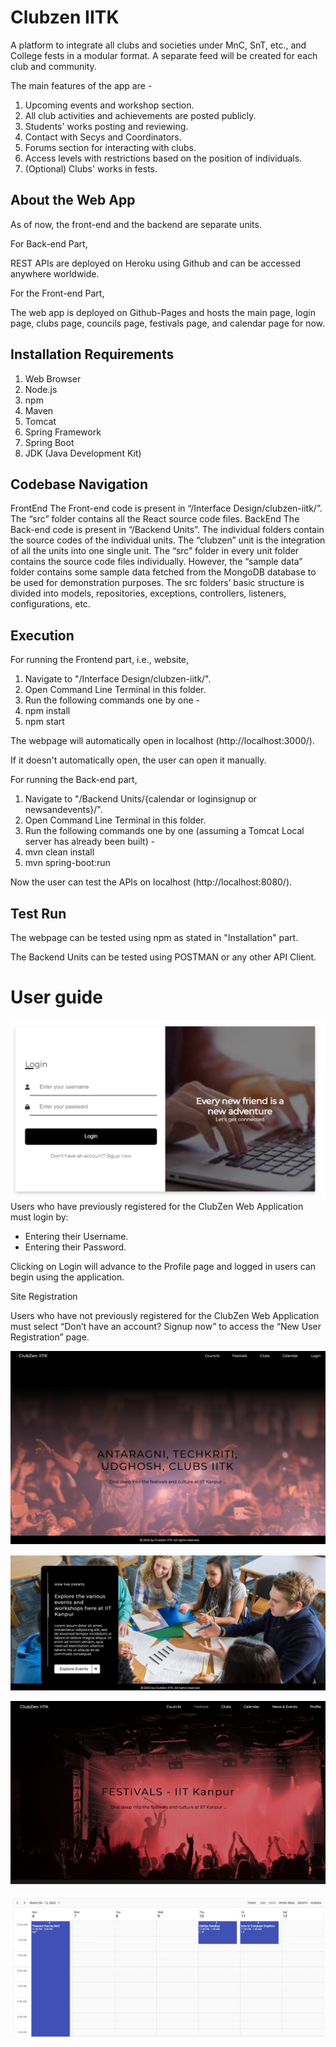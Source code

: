 # Clubzen IITK


A platform to integrate all clubs and societies under MnC, SnT, etc., and College fests in a modular format. A separate feed will be created for each club and community.

The main features of the app are - 
1) Upcoming events and workshop section. 
2) All club activities and achievements are posted publicly. 
3) Students' works posting and reviewing. 
4) Contact with Secys and Coordinators. 
5) Forums section for interacting with clubs. 
6) Access levels with restrictions based on the position of individuals. 
6) (Optional) Clubs' works in fests.


## About the Web App

As of now, the front-end and the backend are separate units.

For Back-end Part,

REST APIs are deployed on Heroku using Github and can be accessed anywhere worldwide.

For the Front-end Part,

The web app is deployed on Github-Pages and hosts the main page, login page, clubs page, councils page, festivals page, and calendar page for now.

## Installation Requirements

1) Web Browser
2) Node.js
3) npm
4) Maven
5) Tomcat
6) Spring Framework
7) Spring Boot
8) JDK (Java Development Kit)

## Codebase Navigation

FrontEnd
The Front-end code is present in “/Interface Design/clubzen-iitk/”. The “src” folder contains all the React source code files.
BackEnd
The Back-end code is present in “/Backend Units”. The individual folders contain the source codes of the individual units. 
The “clubzen” unit is the integration of all the units into one single unit. The “src” folder in every unit folder contains 
the source code files individually. However, the “sample data” folder contains some sample data fetched from the MongoDB database 
to be used for demonstration purposes. The src folders’ basic structure is divided into models, repositories, exceptions, 
controllers, listeners, configurations, etc.

## Execution

For running the Frontend part, i.e., website,

1) Navigate to "/Interface Design/clubzen-iitk/".
2) Open Command Line Terminal in this folder.
3) Run the following commands one by one -
4) npm install
5) npm start

The webpage will automatically open in localhost (http://localhost:3000/).

If it doesn't automatically open, the user can open it manually.

For running the Back-end part,

1) Navigate to "/Backend Units/{calendar or loginsignup or newsandevents}/".
2) Open Command Line Terminal in this folder.
3) Run the following commands one by one (assuming a Tomcat Local server has already been built) -
4) mvn clean install
5) mvn spring-boot:run

Now the user can test the APIs on localhost (http://localhost:8080/).

## Test Run

The webpage can be tested using npm as stated in "Installation" part.

The Backend Units can be tested using POSTMAN or any other API Client.

# User guide
![abc](/images/login_page.jpg "login_page")
Users who have previously registered for the ClubZen Web Application must login by: 
  - Entering their Username.
  - Entering their Password. 

 Clicking on Login will advance to the Profile page and logged in users can begin using the application.

Site Registration

Users who have not previously registered for the ClubZen Web Application must select     “Don’t have an account? Signup now” to access the “New User Registration” page.    



![abc](/images/home_page.jpg "home_page")

![abc](/images/events_section.jpg "events_section")

![abc](/images/festivals.png "festivals")

![abc](/images/calendar.png "calendar")
